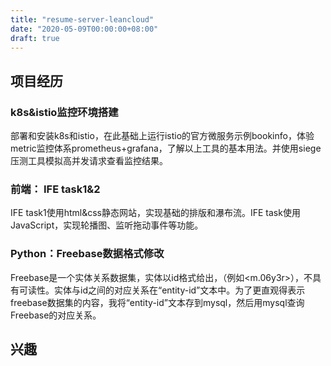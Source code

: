 ```yaml
---
title: "resume-server-leancloud"
date: "2020-05-09T00:00:00+08:00"
draft: true
---
```


## 项目经历

### k8s&istio监控环境搭建

部署和安装k8s和istio，在此基础上运行istio的官方微服务示例bookinfo，体验metric监控体系prometheus+grafana，了解以上工具的基本用法。并使用siege压测工具模拟高并发请求查看监控结果。

### 前端： IFE task1&2

IFE task1使用html&css静态网站，实现基础的排版和瀑布流。IFE task使用JavaScript，实现轮播图、监听拖动事件等功能。

### Python：Freebase数据格式修改

Freebase是一个实体关系数据集，实体以id格式给出，（例如<m.06y3r>），不具有可读性。实体与id之间的对应关系在“entity-id”文本中。为了更直观得表示freebase数据集的内容，我将“entity-id”文本存到mysql，然后用mysql查询Freebase的对应关系。

## 兴趣

